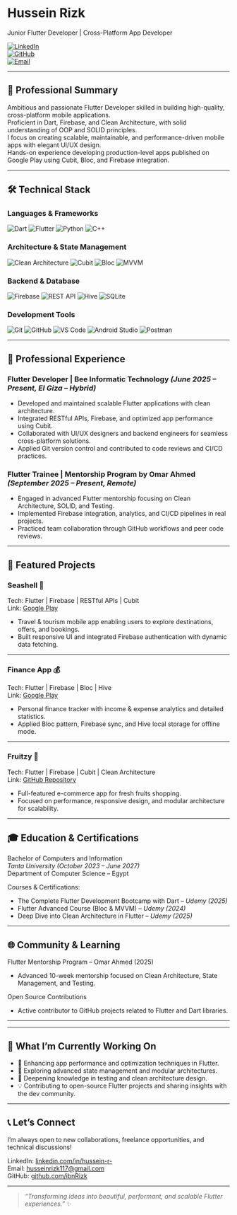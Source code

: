 # Hussein Rizk  
Junior Flutter Developer | Cross-Platform App Developer  

[![LinkedIn](https://img.shields.io/badge/LinkedIn-Hussein%20Rizk-0A66C2?style=flat&logo=linkedin&logoColor=white)](https://www.linkedin.com/in/husseinrizk/)  
[![GitHub](https://img.shields.io/badge/GitHub-ibnRizk-181717?style=flat&logo=github&logoColor=white)](https://github.com/ibnRizk)  
[![Email](https://img.shields.io/badge/Email-husseinrizk117%40gmail.com-D14836?style=flat&logo=gmail&logoColor=white)](mailto:husseinrizk117@gmail.com)

---

## 🎯 Professional Summary  

Ambitious and passionate Flutter Developer skilled in building high-quality, cross-platform mobile applications.  
Proficient in Dart, Firebase, and Clean Architecture, with solid understanding of OOP and SOLID principles.  
I focus on creating scalable, maintainable, and performance-driven mobile apps with elegant UI/UX design.  
Hands-on experience developing production-level apps published on Google Play using Cubit, Bloc, and Firebase integration.  

---

## 🛠 Technical Stack  

### Languages & Frameworks  
![Dart](https://img.shields.io/badge/Dart-0175C2?style=flat&logo=dart&logoColor=white)
![Flutter](https://img.shields.io/badge/Flutter-02569B?style=flat&logo=flutter&logoColor=white)
![Python](https://img.shields.io/badge/Python-3776AB?style=flat&logo=python&logoColor=white)
![C++](https://img.shields.io/badge/C++-00599C?style=flat&logo=cplusplus&logoColor=white)

### Architecture & State Management  
![Clean Architecture](https://img.shields.io/badge/Clean%20Architecture-4CAF50?style=flat)
![Cubit](https://img.shields.io/badge/Cubit-FF6B35?style=flat)
![Bloc](https://img.shields.io/badge/BLoC-FF6B35?style=flat)
![MVVM](https://img.shields.io/badge/MVVM-9C27B0?style=flat)

### Backend & Database  
![Firebase](https://img.shields.io/badge/Firebase-FFCA28?style=flat&logo=firebase&logoColor=black)
![REST API](https://img.shields.io/badge/REST%20API-005571?style=flat)
![Hive](https://img.shields.io/badge/Hive-FF7043?style=flat)
![SQLite](https://img.shields.io/badge/SQLite-003B57?style=flat&logo=sqlite&logoColor=white)

### Development Tools  
![Git](https://img.shields.io/badge/Git-F05032?style=flat&logo=git&logoColor=white)
![GitHub](https://img.shields.io/badge/GitHub-181717?style=flat&logo=github&logoColor=white)
![VS Code](https://img.shields.io/badge/VS%20Code-007ACC?style=flat&logo=visualstudiocode&logoColor=white)
![Android Studio](https://img.shields.io/badge/Android%20Studio-3DDC84?style=flat&logo=androidstudio&logoColor=white)
![Postman](https://img.shields.io/badge/Postman-FF6C37?style=flat&logo=postman&logoColor=white)

---

## 💼 Professional Experience  

### Flutter Developer | Bee Informatic Technology *(June 2025 – Present, El Giza – Hybrid)*  
- Developed and maintained scalable Flutter applications with clean architecture.  
- Integrated RESTful APIs, Firebase, and optimized app performance using Cubit.  
- Collaborated with UI/UX designers and backend engineers for seamless cross-platform solutions.  
- Applied Git version control and contributed to code reviews and CI/CD practices.  

### Flutter Trainee | Mentorship Program by Omar Ahmed *(September 2025 – Present, Remote)*  
- Engaged in advanced Flutter mentorship focusing on Clean Architecture, SOLID, and Testing.  
- Implemented Firebase integration, analytics, and CI/CD pipelines in real projects.  
- Practiced team collaboration through GitHub workflows and peer code reviews.  

---

## 🚀 Featured Projects  

### Seashell 🌊  
Tech: Flutter | Firebase | RESTful APIs | Cubit  
Link: [Google Play](https://play.google.com/store/apps/details?id=com.bit.seashell)  
- Travel & tourism mobile app enabling users to explore destinations, offers, and bookings.  
- Built responsive UI and integrated Firebase authentication with dynamic data fetching.  

---
### Finance App 💰  
Tech: Flutter | Firebase | Bloc | Hive  
Link: [Google Play](https://play.google.com/store/apps/details?id=org.twoaxis.finance)  
- Personal finance tracker with income & expense analytics and detailed statistics.  
- Applied Bloc pattern, Firebase sync, and Hive local storage for offline mode.  

---

### Fruitzy 🍎  
Tech: Flutter | Firebase | Cubit | Clean Architecture  
Link: [GitHub Repository](https://github.com/ibnRizk/fruitzy)  
- Full-featured e-commerce app for fresh fruits shopping.  
- Focused on performance, responsive design, and modular architecture for scalability.  

---

## 🎓 Education & Certifications  

Bachelor of Computers and Information  
*Tanta University (October 2023 – June 2027)*  
Department of Computer Science – Egypt  

Courses & Certifications:  
- The Complete Flutter Development Bootcamp with Dart – *Udemy (2025)*  
- Flutter Advanced Course (Bloc & MVVM) – *Udemy (2024)*  
- Deep Dive into Clean Architecture in Flutter – *Udemy (2025)*  

---

## 🌐 Community & Learning  

Flutter Mentorship Program – Omar Ahmed (2025)  
- Advanced 10-week mentorship focused on Clean Architecture, State Management, and Testing.  

Open Source Contributions  
- Active contributor to GitHub projects related to Flutter and Dart libraries.  

---

---

## 🎯 What I’m Currently Working On  

- 🚀 Enhancing app performance and optimization techniques in Flutter.  
- 🧩 Exploring advanced state management and modular architectures.  
- 🧠 Deepening knowledge in testing and clean architecture design.  
- 💡 Contributing to open-source Flutter projects and sharing insights with the dev community.  

---

## 📞 Let’s Connect  

I’m always open to new collaborations, freelance opportunities, and technical discussions!  

LinkedIn: [linkedin.com/in/hussein-r-](https://www.linkedin.com/in/husseinrizk/)  
Email: [husseinrizk117@gmail.com](mailto:husseinrizk117@gmail.com)  
GitHub: [github.com/ibnRizk](https://github.com/ibnRizk)

---

> *“Transforming ideas into beautiful, performant, and scalable Flutter experiences.”* ✨
